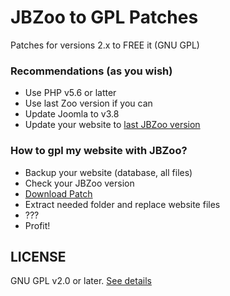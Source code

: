 # JBZoo to GPL Patches
Patches for versions 2.x to FREE it (GNU GPL)


### Recommendations (as you wish)

 - Use PHP v5.6 or latter
 - Use last Zoo version if you can
 - Update Joomla to v3.8
 - Update your website to [last JBZoo version](https://github.com/JBZoo/JBZoo)


### How to gpl my website with JBZoo?

 - Backup your website (database, all files)
 - Check your JBZoo version
 - [Download Patch](https://github.com/JBZoo/JBZoo-2-GPL-patches/archive/master.zip)
 - Extract needed folder and replace website files
 - ???
 - Profit!

## LICENSE
GNU GPL v2.0 or later. [See details](https://github.com/JBZoo/JBZoo-2-GPL-patches/blob/master/LICENSE.md)

